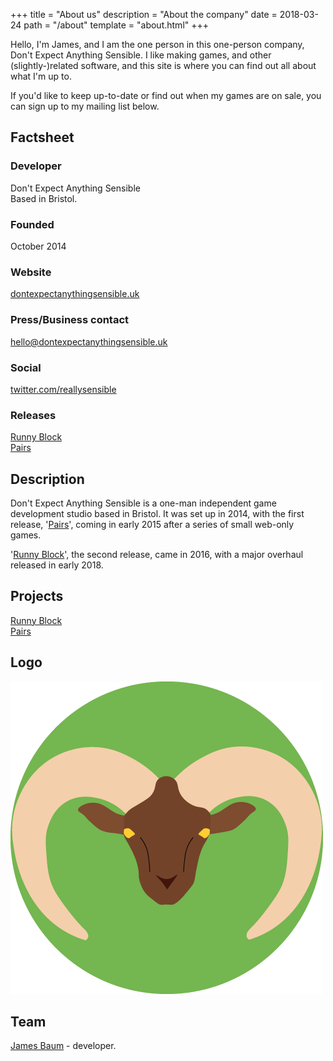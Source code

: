 +++
title = "About us"
description = "About the company"
date = 2018-03-24
path = "/about"
template = "about.html"
+++

<article>
    <p>Hello, I'm James, and I am the one person in this one-person company, Don't Expect Anything Sensible. I like making games, and other (slightly-)related software, and this site is where you can find out all about what I'm up to.</p>
    <p>If you'd like to keep up-to-date or find out when my games are on sale, you can sign up to my mailing list below.</p>
    
<aside>
<h2>Factsheet</h2>
<h3>Developer</h3>
<p>Don't Expect Anything Sensible<br>
Based in Bristol.</p>

<h3>Founded</h3>
<p>October 2014</p>

<h3>Website</h3>
<p><a href="https://www.dontexpectanythingsensible.uk">dontexpectanythingsensible.uk</a></p>

<h3>Press/Business contact</h3>
<p><a href="mailto:hello@dontexpectanythingsensible.uk">hello@dontexpectanythingsensible.uk</a></p>

<h3>Social</h3>
<a href="http://twitter.com/reallysensible" title="Follow us on Twitter">twitter.com/reallysensible</a><br>

<h3>Releases</h3>
<a href="https://www.runnyblock.com" title="Runny Block - an infinite runner game" target="_blank">Runny Block</a>
<br>
<a href="https://whostolemyhat.itch.io/pairs" title="Pairs - our puzzle match game" target="_blank">Pairs</a>
</aside>

<section>
<h2>Description</h2>
<p>Don't Expect Anything Sensible is a one-man independent game development studio based in Bristol.
It was set up in 2014, with the first release, '<a href="https://www.jamestease.co.uk/games/pairs">Pairs</a>', coming in early 2015 after a series of small web-only games.</p>
<p>'<a href="https://www.runnyblock.com" title="Runny Block infinite runner">Runny Block</a>', the second release, came in 2016, with
a major overhaul released in early 2018.</p>

<h2>Projects</h2>
<p><a href="https://www.runnyblock.com" title="Runny block - our infinite runner game" target="_blank">Runny Block</a><br>
<a href="https://whostolemyhat.itch.io/pairs" title="Pairs - our puzzle match game" target="_blank">Pairs</a></p>

<h2>Logo</h2>
<p><a href="/img/dontexpectanythingsensible.png"><img src="/img/dontexpectanythingsensible.png" /></a></p>

<h2>Team</h2>
<p><a href="https://www.jamestease.co.uk">James Baum</a> - developer.</p>
</section>
</article>
